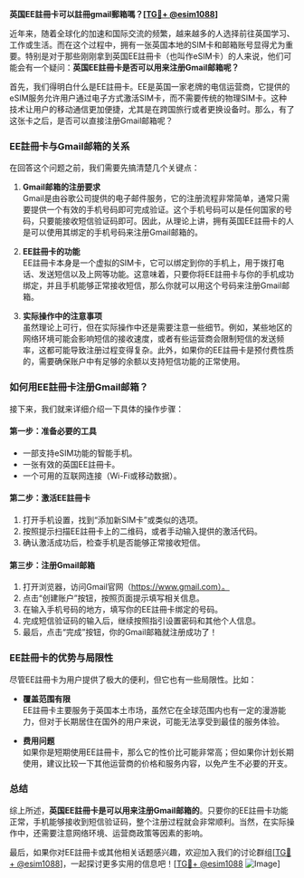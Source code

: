 **英国EE註冊卡可以註冊gmail郵箱嗎？[[TG💪+ @esim1088](https://t.me/s/esim1088)]**

近年来，随着全球化的加速和国际交流的频繁，越来越多的人选择前往英国学习、工作或生活。而在这个过程中，拥有一张英国本地的SIM卡和邮箱账号显得尤为重要。特别是对于那些刚刚拿到英国EE註冊卡（也叫作eSIM卡）的人来说，他们可能会有一个疑问：**英国EE註冊卡是否可以用来注册Gmail邮箱呢？**

首先，我们得明白什么是EE註冊卡。EE是英国一家老牌的电信运营商，它提供的eSIM服务允许用户通过电子方式激活SIM卡，而不需要传统的物理SIM卡。这种技术让用户的移动通信更加便捷，尤其是在跨国旅行或者更换设备时。那么，有了这张卡之后，是否可以直接注册Gmail邮箱呢？

### **EE註冊卡与Gmail邮箱的关系**

在回答这个问题之前，我们需要先搞清楚几个关键点：

1. **Gmail邮箱的注册要求**  
   Gmail是由谷歌公司提供的电子邮件服务，它的注册流程非常简单，通常只需要提供一个有效的手机号码即可完成验证。这个手机号码可以是任何国家的号码，只要能接收短信验证码即可。因此，从理论上讲，拥有英国EE註冊卡的人是可以使用其绑定的手机号码来注册Gmail邮箱的。

2. **EE註冊卡的功能**  
   EE註冊卡本身是一个虚拟的SIM卡，它可以绑定到你的手机上，用于拨打电话、发送短信以及上网等功能。这意味着，只要你将EE註冊卡与你的手机成功绑定，并且手机能够正常接收短信，那么你就可以用这个号码来注册Gmail邮箱。

3. **实际操作中的注意事项**  
   虽然理论上可行，但在实际操作中还是需要注意一些细节。例如，某些地区的网络环境可能会影响短信的接收速度，或者有些运营商会限制短信的发送频率，这都可能导致注册过程变得复杂。此外，如果你的EE註冊卡是预付费性质的，需要确保账户中有足够的余额以支持短信功能的正常使用。

### **如何用EE註冊卡注册Gmail邮箱？**

接下来，我们就来详细介绍一下具体的操作步骤：

#### **第一步：准备必要的工具**
- 一部支持eSIM功能的智能手机。
- 一张有效的英国EE註冊卡。
- 一个可用的互联网连接（Wi-Fi或移动数据）。

#### **第二步：激活EE註冊卡**
1. 打开手机设置，找到“添加新SIM卡”或类似的选项。
2. 按照提示扫描EE註冊卡上的二维码，或者手动输入提供的激活代码。
3. 确认激活成功后，检查手机是否能够正常接收短信。

#### **第三步：注册Gmail邮箱**
1. 打开浏览器，访问Gmail官网（https://www.gmail.com）。
2. 点击“创建账户”按钮，按照页面提示填写相关信息。
3. 在输入手机号码的地方，填写你的EE註冊卡绑定的号码。
4. 完成短信验证码的输入后，继续按照指引设置密码和其他个人信息。
5. 最后，点击“完成”按钮，你的Gmail邮箱就注册成功了！

### **EE註冊卡的优势与局限性**

尽管EE註冊卡为用户提供了极大的便利，但它也有一些局限性。比如：

- **覆盖范围有限**  
  EE註冊卡主要服务于英国本土市场，虽然它在全球范围内也有一定的漫游能力，但对于长期居住在国外的用户来说，可能无法享受到最佳的服务体验。

- **费用问题**  
  如果你是短期使用EE註冊卡，那么它的性价比可能非常高；但如果你计划长期使用，建议比较一下其他运营商的价格和服务内容，以免产生不必要的开支。

### **总结**

综上所述，**英国EE註冊卡是可以用来注册Gmail邮箱的**。只要你的EE註冊卡功能正常，手机能够接收到短信验证码，整个注册过程就会非常顺利。当然，在实际操作中，还需要注意网络环境、运营商政策等因素的影响。

最后，如果你对EE註冊卡或其他相关话题感兴趣，欢迎加入我们的讨论群组[[TG💪+ @esim1088](https://t.me/s/esim1088)]，一起探讨更多实用的信息吧！[[TG💪+ @esim1088](https://t.me/s/esim1088) ![Image](https://i.postimg.cc/4NQfJmqS/Snipaste-2025-05-13-00-14-12.png)]